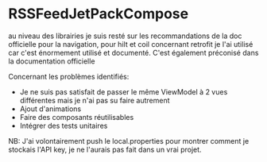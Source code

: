 # RSSFeedJetPackCompose

au niveau des librairies je suis resté sur les recommandations de la doc officielle pour la navigation, pour hilt et coil
concernant retrofit je l'ai utilisé car c'est énormement utilisé et documenté. C'est également préconisé dans la documentation officielle

Concernant les problèmes identifiés:
- Je ne suis pas satisfait de passer le même ViewModel à 2 vues différentes mais je n'ai pas su faire autrement
- Ajout d'animations
- Faire des composants réutilisables
- Intégrer des tests unitaires

NB: J'ai volontairement push le local.properties pour montrer comment je stockais l'API key, je ne l'aurais pas fait dans un vrai projet.
